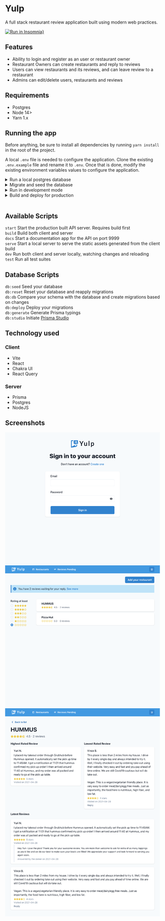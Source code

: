 # Yulp

A full stack restaurant review application built using modern web practices.

[![Run in Insomnia}](https://insomnia.rest/images/run.svg)](https://insomnia.rest/run/?label=Yulp%20API&uri=https%3A%2F%2Fgithub.com%2FPierreAndreis%2Fyulp%2Fblob%2Fmain%2Finsomnia-schema.json)

## Features

- Ability to login and register as an user or restaurant owner
- Restaurant Owners can create restaurants and reply to reviews
- Users can view restaurants and its reviews, and can leave review to a restaurant
- Admins can edit/delete users, restaurants and reviews

## Requirements

- Postgres
- Node 14>
- Yarn 1.x

## Running the app

Before anything, be sure to install all dependencies by running `yarn install` in the root of the project.

A local `.env` file is needed to configure the application. Clone the existing `.env.example` file and rename it to `.env`. Once that is done, modify the existing environment variables values to configure the application.

<details><summary>Run a local postgres database</summary>
<p>

You can get [Docker](https://docs.docker.com/get-docker/) and run a database locally by running the command `docker-compose up` in the root of the directory.

This command will start up a postgres database in the local port `5432` using the credentials given on `database.env` file.

</p>
</details>

<details><summary>Migrate and seed the database</summary>
<p>

First run `yarn db:deploy`. Once that is complete, you can run `yarn db:seed` to seed your database.

These commands will run the migrations on your database and create a initial admin account.

</p>
</details>

<details><summary>Run in development mode</summary>
<p>

Simple running `yarn dev` will start up both client and server application.

</p>
</details>

<details><summary>Build and deploy for production</summary>
<p>

`yarn build` will build both client and server.

This build command will produce an application bundle for the client in the folder `dist` inside client directory. These files can be served over a static hosting service.

To run the server application, `yarn start` will start in production mode after a build.

</p>
</details>

<br />

## Available Scripts

`start` Start the production built API server. Requires build first<br />
`build` Build both client and server <br />
`docs` Start a documentation app for the API on port 9999<br />
`serve` Start a local server to serve the static assets generated from the client build<br />
`dev` Run both client and server locally, watching changes and reloading<br />
`test` Run all test suites

## Database Scripts

`db:seed` Seed your database <br />
`db:reset` Reset your database and reapply migrations <br />
`db:db` Compare your schema with the database and create migrations based on changes <br />
`db:deploy` Deploy your migrations <br />
`db:generate` Generate Prisma typings <br />
`db:studio` Initiate [Prisma Studio](https://www.prisma.io/studio) <br />

## Technology used

### Client

- Vite
- React
- Chakra UI
- React Query

### Server

- Prisma
- Postgres
- NodeJS

## Screenshots

![Login](./images/login.png 'Login')
![Login](./images/restaurants-owner.png 'Restaurant List')
![Login](./images/restaurant-details.png 'Restaurant Details')
